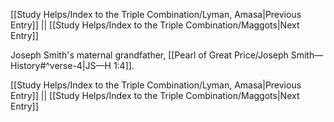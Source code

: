 [[Study Helps/Index to the Triple Combination/Lyman, Amasa|Previous Entry]]  ||  [[Study Helps/Index to the Triple Combination/Maggots|Next Entry]]

 Joseph Smith's maternal grandfather, [[Pearl of Great Price/Joseph Smith—History#^verse-4|JS—H 1:4]].

[[Study Helps/Index to the Triple Combination/Lyman, Amasa|Previous Entry]]  ||  [[Study Helps/Index to the Triple Combination/Maggots|Next Entry]]